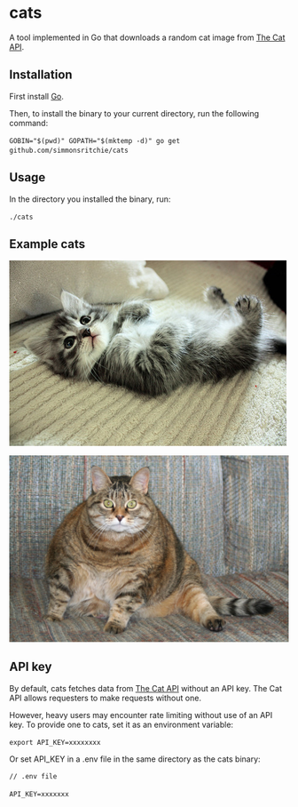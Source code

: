 # cats
A tool implemented in Go that downloads a random cat image from [The Cat API](https://thecatapi.com/).

## Installation
First install [Go](https://golang.org/doc/install).

Then, to install the binary to your current directory, run the following command:

`GOBIN="$(pwd)" GOPATH="$(mktemp -d)" go get github.com/simmonsritchie/cats`

## Usage

In the directory you installed the binary, run:

`./cats`

## Example cats

![screenshot](./example1.jpg)

![screenshot](./example2.jpg)

## API key

By default, cats fetches data from [The Cat API](https://thecatapi.com/) without an API key. The Cat API allows requesters to make requests without one.

However, heavy users may encounter rate limiting without use of an API key. To provide one to cats, set it as an environment variable:

`export API_KEY=xxxxxxxx`

Or set API_KEY in a .env file in the same directory as the cats binary:

```
// .env file

API_KEY=xxxxxxx
```


